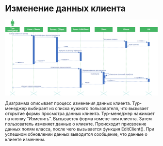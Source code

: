 # Изменение данных клиента
![](../../images/diagram_sequence_editClient.png "Изменение данных клиента")

Диаграмма описывает процесс изменения данных клиента. Тур-менеджер выбирает из списка нужного пользователя, что вызывает открытие формы просмотра данных клиента. Тур-менеджер нажимает на кнопку “Изменить”. Вызывается форма измене-ния клиента. Затем пользователь изменяет данные о клиенте. Происходит присвоение данных полям класса, после чего вызывается функция EditClient(). При успешном обновлении данных выводится сообщение, что данные о клиенте изменены.
